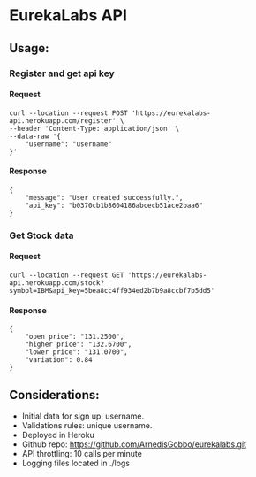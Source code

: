 # EurekaLabs API

## Usage:

### Register and get api key

#### Request
```
curl --location --request POST 'https://eurekalabs-api.herokuapp.com/register' \
--header 'Content-Type: application/json' \
--data-raw '{
    "username": "username"
}'
```

#### Response
```
{
    "message": "User created successfully.",
    "api_key": "b0370cb1b8604186abcecb51ace2baa6"
}
```

### Get Stock data

#### Request
```
curl --location --request GET 'https://eurekalabs-api.herokuapp.com/stock?symbol=IBM&api_key=5bea8cc4ff934ed2b7b9a8ccbf7b5dd5'
```

#### Response
```
{
    "open price": "131.2500",
    "higher price": "132.6700",
    "lower price": "131.0700",
    "variation": 0.84
}
```

## Considerations:
- Initial data for sign up: username.
- Validations rules: unique username.
- Deployed in Heroku
- Github repo: https://github.com/ArnedisGobbo/eurekalabs.git
- API throttling: 10 calls per minute
- Logging files located in ./logs
